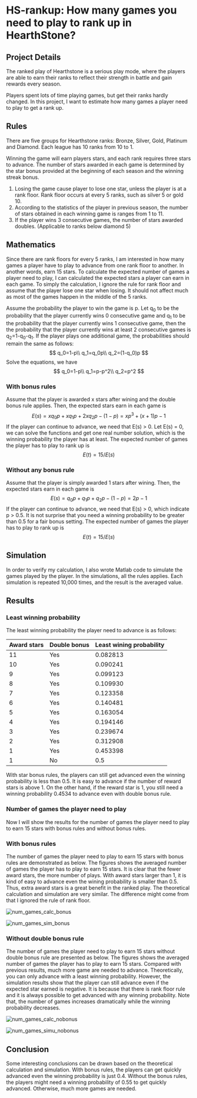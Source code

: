 # HS-rankup: How many games you need to play to rank up in HearthStone?

## Project Details

The ranked play of Hearthstone is a serious play mode, where the players are able to earn their ranks to reflect their strength in battle and gain rewards every season.

Players spent lots of time playing games, but get their ranks hardly changed. In this project, I want to estimate how many games a player need to play to get a rank up.

## Rules

There are five groups for Hearthstone ranks: Bronze, Silver, Gold, Platinum and Diamond. Each league has 10 ranks from 10 to 1.

Winning the game will earn players stars, and each rank requires three stars to advance. The number of stars awarded in each game is determined by the star bonus provided at the beginning of each season and the winning streak bonus.

1. Losing the game cause player to lose one star, unless the player is at a rank floor. Rank floor occurs at every 5 ranks, such as silver 5 or gold 10.
2. According to the statistics of the player in previous season, the number of stars obtained in each winning game is ranges from 1 to 11.
3. If the player wins 3 consecutive games, the number of stars awarded doubles. (Applicable to ranks below diamond 5)

## Mathematics

Since there are rank floors for every 5 ranks, I am interested in how many games a player have to play to advance from one rank floor to another. In another words, earn 15 stars. To calculate the expected number of games a player need to play, I can calculated the expected stars a player can earn in each game. To simply the calculation, I ignore the rule for rank floor and assume that the player lose one star when losing. It should not affect much as most of the games happen in the middle of the 5 ranks. 

Assume the probability the player to win the game is p. Let q<sub>0</sub> to be the probability that the player currently wins 0 consecutive game and q<sub>1</sub> to be the probability that the player currently wins 1 consecutive game, then the the probability that the player currently wins at least 2 consecutive games is q<sub>2</sub>=1-q<sub>0</sub>-q<sub>1</sub>. If the player plays one additional game, the probabilities should remain the same as follows:
$$
q_0=1-p\\
q_1=q_0p\\
q_2=(1-q_0)p
$$
Solve the equations, we have
$$
q_0=1-p\\
q_1=p-p^2\\
q_2=p^2
$$

### With bonus rules

Assume that the player is awarded x stars after wining and the double bonus rule applies. Then, the expected stars earn in each game is
$$
E(s) = xq_0p + xq_1p + 2xq_2p - (1-p) = xp^3 + (x+1)p - 1
$$
If the player can continue to advance, we need that E(s) > 0. Let E(s) = 0, we can solve the functions and get one real number solution, which is the winning probability the player has at least. The expected number of games the player has to play to rank up is
$$
E(t)=15/E(s)
$$

### Without any bonus rule

Assume that the player is simply awarded 1 stars after wining. Then, the expected stars earn in each game is
$$
E(s) = q_0p + q_1p + q_2p - (1-p) = 2p - 1
$$
If the player can continue to advance, we need that E(s) > 0, which indicate p > 0.5. It is not surprise that you need a winning probability to be greater than 0.5 for a fair bonus setting. The expected number of games the player has to play to rank up is
$$
E(t)=15/E(s)
$$

## Simulation

In order to verify my calculation, I also wrote Matlab code to simulate the games played by the player. In the simulations, all the rules applies. Each simulation is repeated 10,000 times, and the result is the averaged value.

## Results

### Least winning probability

The least winning probability the player need to advance is as follows:

| Award stars | Double bonus | Least wining probability |
| ----------- | ------------ | ------------------------ |
| 11          | Yes          | 0.082813                 |
| 10          | Yes          | 0.090241                 |
| 9           | Yes          | 0.099123                 |
| 8           | Yes          | 0.109930                 |
| 7           | Yes          | 0.123358                 |
| 6           | Yes          | 0.140481                 |
| 5           | Yes          | 0.163054                 |
| 4           | Yes          | 0.194146                 |
| 3           | Yes          | 0.239674                 |
| 2           | Yes          | 0.312908                 |
| 1           | Yes          | 0.453398                 |
| 1           | No           | 0.5                      |

With star bonus rules, the players can still get advanced even the winning probability is less than 0.5. It is easy to advance if the number of reward stars is above 1. On the other hand, if the reward star is 1, you still need a winning probability 0.4534 to advance even with double bonus rule.

### Number of games the player need to play

Now I will show the results for the number of games the player need to play to earn 15 stars with bonus rules and without bonus rules.

### With bonus rules

The number of games the player need to play to earn 15 stars with bonus rules are demonstrated as below. The figures shows the averaged number of games the player has to play to earn 15 stars. It is clear that the fewer award stars, the more number of plays. With award stars larger than 1, it is kind of easy to advance even the wining probability is smaller than 0.5. Thus, extra award stars is a great benefit in the ranked play. The theoretical calculation and simulation are very similar. The difference might come from that I ignored the rule of rank floor.

![num_games_calc_bonus](HS-rankup/plot/num_games_calc_bonus.png)

![num_games_sim_bonus](HS-rankup/plot/num_games_sim_bonus.png)

### Without double bonus rule

The number of games the player need to play to earn 15 stars without double bonus rule are presented as below. The figures shows the averaged number of games the player has to play to earn 15 stars. Compared with previous results, much more game are needed to advance. Theoretically, you can only advance with a least winning probability. However, the simulation results show that the player can still advance even if the expected star earned is negative. It is because that there is rank floor rule and it is always possible to get advanced with any winning probability. Note that, the number of games increases dramatically while the winning probability decreases.

![num_games_calc_nobonus](HS-rankup/plot/num_games_calc_nobonus.png)

![num_games_simu_nobonus](HS-rankup/plot/num_games_simu_nobonus.png)

## Conclusion

Some interesting conclusions can be drawn based on the theoretical calculation and simulation. With bonus rules, the players can get quickly advanced even the winning probability is just 0.4. Without the bonus rules, the players might need a winning probability of 0.55 to get quickly advanced. Otherwise, much more games are needed.
